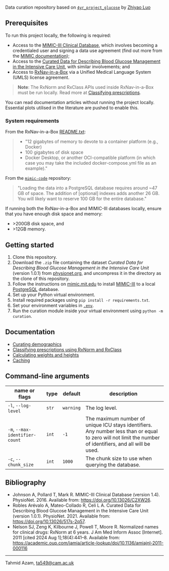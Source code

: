 Data curation repository based on [`4yr_project_glucose`](https://github.com/GilesLuo/4yr_project_glucose)
by [Zhiyao Luo](https://github.com/GilesLuo)

## Prerequisites

To run this project locally, the following is required:

- Access to the [MIMIC-III Clinical Database](https://physionet.org/content/mimiciii/1.4/), which involves becoming a
  credentialed user and signing a data use agreement (find out more from
  the [MIMIC documentation](https://mimic.mit.edu/docs/gettingstarted/));
- Access to
  the [Curated Data for Describing Blood Glucose Management in the Intensive Care Unit](https://physionet.org/content/glucose-management-mimic/1.0.1/#files-panel),
  with similar involvements; and
- Access to [RxNav-in-a-Box](https://lhncbc.nlm.nih.gov/RxNav/applications/RxNav-in-a-Box.html) via a Unified Medical
  Language System (UMLS) license
  agreement.

> **Note**: The RxNorm and RxClass APIs used inside RxNav-in-a-Box must be run locally. Read more
> at [Classifying prescriptions](/docs/prescriptions.md).

You can read documentation articles without running the project locally. Essential plots utilised in the literature are
pushed to enable this.

### System requirements

From the RxNav-in-a-Box [README.txt](https://data.lhncbc.nlm.nih.gov/public/rxnav/rxnav-in-a-box/README.txt):

> - "12 gigabytes of memory to devote to a container platform (e.g., Docker)
> - 100 gigabytes of disk space
> - Docker Desktop,
    or another OCI-compatible platform (in which case you
    may take the included docker-compose.yml file as an example)."

From
the [`mimic-code`](https://github.com/MIT-LCP/mimic-code/blob/main/mimic-iii/buildmimic/postgres/README.md#hard-drive-space-required)
repository:

> "Loading the data into a PostgreSQL database requires around ~47 GB of space. The addition of [optional] indexes adds
> another 26
> GB. You will likely want to reserve 100 GB for the entire database."

If running both the RxNav-in-a-Box and MIMIC-III databases locally, ensure that you have enough disk space and
memory:

- \>200GB disk space, and
- \>12GB memory.

## Getting started

1. Clone this repository.
2. Download the `.zip` file containing the dataset _Curated Data for Describing Blood Glucose Management in the
   Intensive Care Unit_ (version 1.0.1)
   from [physionet.org](https://physionet.org/content/glucose-management-mimic/1.0.1/#files-panel), and uncompress it in
   the directory as the clone of this repository.
3. Follow the instructions on [mimic.mit.edu](https://mimic.mit.edu/docs/gettingstarted/local/) to
   install [MIMIC-III](https://physionet.org/content/mimiciii/1.4/) to a local [PostgreSQL](https://www.postgresql.org)
   database.
4. Set up your Python virtual environment.
5. Install required packages using `pip install -r requirements.txt`.
5. Set your environment variables in [`.env`](.env).
6. Run the curation module inside your virtual environment using `python -m curation`.

## Documentation

- [Curating demographics](docs/demographics.md)
- [Classifying prescriptions using RxNorm and RxClass](docs/prescriptions.md)
- [Calculating weights and heights](docs/calculating-weights-and-heights.md)
- [Caching](docs/caching.md)

## Command-line arguments

| name or flags                  | type  | default   | description                                                                                                                                               |
|--------------------------------|-------|-----------|-----------------------------------------------------------------------------------------------------------------------------------------------------------|
| `-l`, `--log-level`            | `str` | `warning` | The log level.                                                                                                                                            |
| `-m`, `--max-identifier-count` | `int` | `-1`      | The maximum number of unique ICU stays identifiers. Any number less than or equal to zero will not limit the number of identifiers, and all will be used. |
| `-c`, `--chunk_size`           | `int` | `1000`    | The chunk size to use when querying the database.                                                                                                         |

## Bibliography

- Johnson A, Pollard T, Mark R. MIMIC-III Clinical Database (version 1.4). PhysioNet. 2016. Available
  from: https://doi.org/10.13026/C2XW26.
- Robles Arévalo A, Mateo-Collado R, Celi L A. Curated Data for Describing Blood Glucose Management in the Intensive
  Care Unit (version 1.0.1). PhysioNet. 2021. Available from: https://doi.org/10.13026/517s-2q57.
- Nelson SJ, Zeng K, Kilbourne J, Powell T, Moore R. Normalized names for clinical drugs: RxNorm at 6 years. J Am Med
  Inform Assoc [Internet]. 2011 [cited 2024 Aug 1];18(4):441–8. Available
  from: https://academic.oup.com/jamia/article-lookup/doi/10.1136/amiajnl-2011-000116

---

Tahmid Azam, [ta549@cam.ac.uk](mailto:ta549@cam.ac.uk)